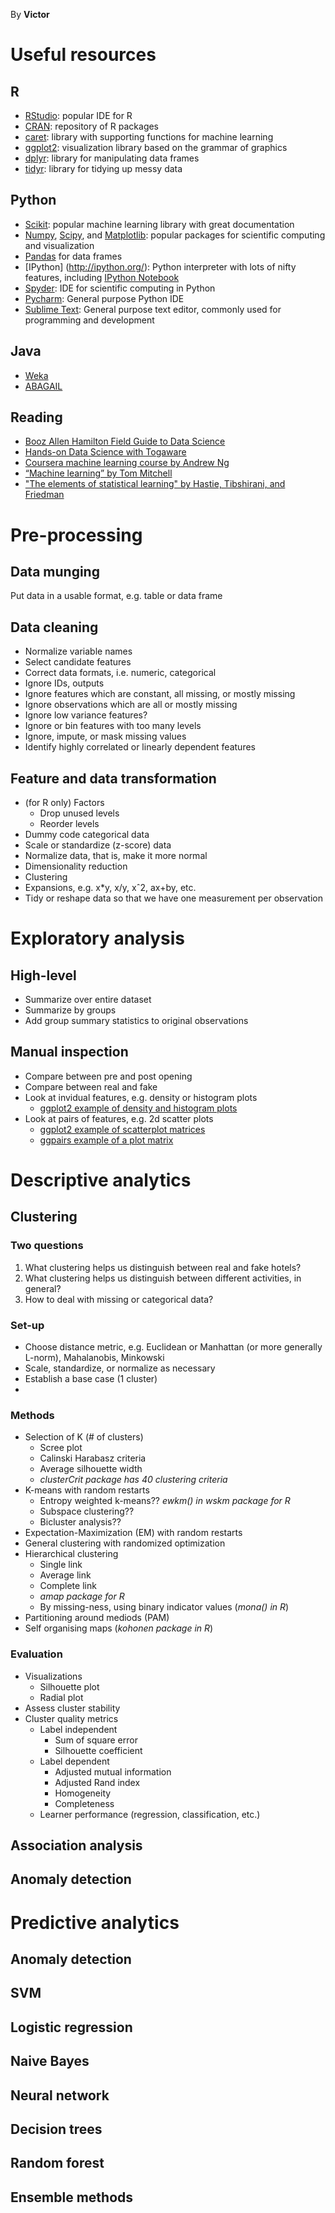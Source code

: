 By **Victor**

# Useful resources

## R
- [RStudio](http://www.rstudio.com/): popular IDE for R
- [CRAN](http://cran.r-project.org/): repository of R packages
- [caret](https://topepo.github.io/caret/index.html): library with supporting functions for machine learning
- [ggplot2](http://ggplot2.org/): visualization library based on the grammar of graphics
- [dplyr](http://goo.gl/87ZM57): library for manipulating data frames
- [tidyr](http://goo.gl/87ZM57): library for tidying up messy data

## Python
- [Scikit](http://scikit-learn.org/stable/index.html): popular machine learning library with great documentation
- [Numpy](www.numpy.org/), [Scipy](www.scipy.org), and [Matplotlib](http://matplotlib.org/): popular packages for scientific computing and visualization
- [Pandas](http://pandas.pydata.org/) for data frames
- [IPython] (http://ipython.org/): Python interpreter with lots of nifty features, including [IPython Notebook](http://goo.gl/dY3RQ) 
- [Spyder](https://github.com/spyder-ide/spyder): IDE for scientific computing in Python
- [Pycharm](https://www.jetbrains.com/pycharm/): General purpose Python IDE
- [Sublime Text](https://www.sublimetext.com/): General purpose text editor, commonly used for programming and development

## Java
- [Weka](http://www.cs.waikato.ac.nz/ml/weka/)
- [ABAGAIL](https://github.com/pushkar/ABAGAIL)

## Reading
- [Booz Allen Hamilton Field Guide to Data Science](http://goo.gl/G5vggo)
- [Hands-on Data Science with Togaware](http://onepager.togaware.com/)
- [Coursera machine learning course by Andrew Ng](https://www.coursera.org/course/ml)
- [“Machine learning” by Tom Mitchell](https://www.cs.cmu.edu/~tom/mlbook.html)
- ["The elements of statistical learning" by Hastie, Tibshirani, and Friedman](http://statweb.stanford.edu/~tibs/ElemStatLearn/)

# Pre-processing
## Data munging
Put data in a usable format, e.g. table or data frame

## Data cleaning
- Normalize variable names
- Select candidate features
- Correct data formats, i.e. numeric, categorical
- Ignore IDs, outputs
- Ignore features which are constant, all missing, or mostly missing
- Ignore observations which are all or mostly missing
- Ignore low variance features?
- Ignore or bin features with too many levels
- Ignore, impute, or mask missing values
- Identify highly correlated or linearly dependent features

## Feature and data transformation
- (for R only) Factors
    - Drop unused levels
    - Reorder levels
- Dummy code categorical data
- Scale or standardize (z-score) data
- Normalize data, that is, make it more normal
- Dimensionality reduction
- Clustering
- Expansions, e.g. x*y, x/y, xˆ2, ax+by, etc.
- Tidy or reshape data so that we have one measurement per observation

# Exploratory analysis

## High-level
- Summarize over entire dataset
- Summarize by groups
- Add group summary statistics to original observations

## Manual inspection
- Compare between pre and post opening
- Compare between real and fake
- Look at invidual features, e.g. density or histogram plots
    - [ggplot2 example of density and histogram plots](http://goo.gl/GqvKAV)
- Look at pairs of features, e.g. 2d scatter plots
    - [ggplot2 example of scatterplot matrices](http://goo.gl/GqvKAV)
    - [ggpairs example of a plot matrix](http://goo.gl/vPWpzG)

# Descriptive analytics
## Clustering

### Two questions
1. What clustering helps us distinguish between real and fake hotels?
2. What clustering helps us distinguish between different activities, in general?
3. How to deal with missing or categorical data?

### Set-up
- Choose distance metric, e.g. Euclidean or Manhattan (or more generally L-norm), Mahalanobis, Minkowski
- Scale, standardize, or normalize as necessary
- Establish a base case (1 cluster)
-

### Methods
- Selection of K (# of clusters)
    - Scree plot
    - Calinski Harabasz criteria
    - Average silhouette width
    - *clusterCrit package has 40 clustering criteria*
- K-means with random restarts
    - Entropy weighted k-means?? *ewkm() in wskm package for R*
    - Subspace clustering??
    - Bicluster analysis??
- Expectation-Maximization (EM) with random restarts
- General clustering with randomized optimization
- Hierarchical clustering
    - Single link
    - Average link
    - Complete link
    - *amap package for R*
    - By missing-ness, using binary indicator values (*mona() in R*)
- Partitioning around mediods (PAM)
- Self organising maps (*kohonen package in R*)

### Evaluation
- Visualizations
    - Silhouette plot
    - Radial plot
- Assess cluster stability
- Cluster quality metrics
    - Label independent
        - Sum of square error
        - Silhouette coefficient
    - Label dependent
        - Adjusted mutual information
        - Adjusted Rand index
        - Homogeneity
        - Completeness
    - Learner performance (regression, classification, etc.)

## Association analysis
## Anomaly detection

# Predictive analytics
## Anomaly detection
## SVM
## Logistic regression
## Naive Bayes
## Neural network
## Decision trees
## Random forest
## Ensemble methods
